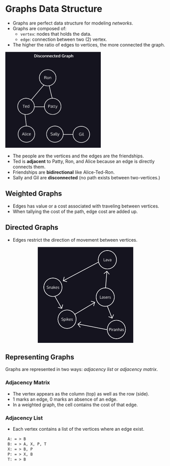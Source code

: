 # Graphs Data Structure
- Graphs are perfect data structure for modeling *networks*.
- Graphs are composed of:
  - `vertex`: nodes that holds the data.
  - `edge`: connection between two (2) vertex.
- The higher the ratio of edges to vertices, the more connected the graph.

<img alt="graphs1.png" height="300px" src="../../img/graphs1.png" width="300px"/>
<div>
  <ul>
    <li>The people are the vertices and the edges are the friendships.</li>
    <li>Ted is <strong>adjacent</strong> to Patty, Ron, and Alice because an edge is directly connects them.</li>
    <li>Friendships are <strong>bidirectional</strong> like Alice-Ted-Ron.</li>
    <li>Sally and Gil are <strong>disconnected</strong> (no path exists between two-vertices.)</li>
  </ul>
</div>

## Weighted Graphs
- Edges has value or a cost associated with traveling between vertices.
- When tallying the cost of the path, edge cost are added up.

## Directed Graphs
- Edges restrict the direction of movement between vertices.
<div align="center">
  <img alt="graphs2.png" height="300px" src="../../img/graphs2.png" width="300px"/>
</div>

## Representing Graphs
Graphs are represented in two ways: *adjacency list* or *adjacency matrix*.

### Adjacency Matrix
- The vertex appears as the column (top) as well as the row (side).
- 1 marks an edge, 0 marks an absence of an edge.
- In a weighted graph, the cell contains the cost of that edge.

### Adjacency List
- Each vertex contains a list of the vertices where an edge exist.
```regexp
 A: = > B
 B: = > A, X, P, T
 X: = > B, P
 P: = > X, B
 T: = > B
```